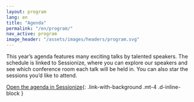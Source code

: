 ```yaml
---
layout: program
lang: en
title: "Agenda"
permalink: "/en/program/"
nav_active: program
image_header: "/assets/images/headers/program.svg"
---
```


This year’s agenda features many exciting talks by talented speakers. The schedule is linked to Sessionize, where you can explore our speakers and see which conference room each talk will be held in. You can also star the sessions you’d like to attend.

[Open the agenda in Sessionize](https://tdc2025.sessionize.com/schedule){: .link-with-background .mt-4 .d-inline-block }
